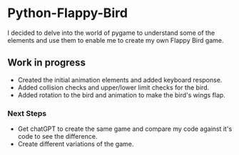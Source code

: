 # Python-Flappy-Bird
I decided to delve into the world of pygame to understand some of the elements and use them to enable me to create my own Flappy Bird game.

## Work in progress
- Created the initial animation elements and added keyboard response.
- Added collision checks and upper/lower limit checks for the bird.
- Added rotation to the bird and animation to make the bird's wings flap.
  
### Next Steps
- Get chatGPT to create the same game and compare my code against it's code to see the difference.
- Create different variations of the game.
